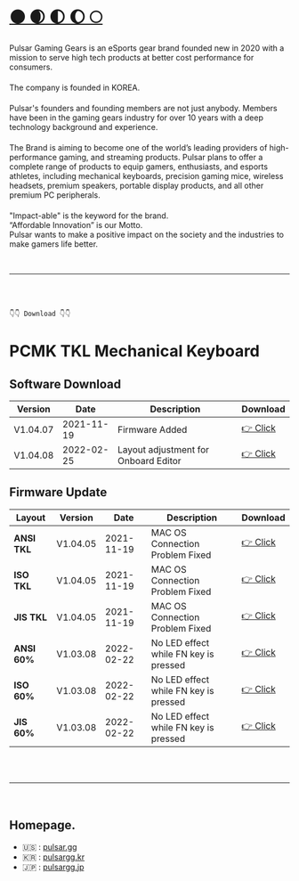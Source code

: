 # [🌑 🌒 🌓 🌔 🌕](https://www.pulsar.gg/pages/about)


Pulsar Gaming Gears is an eSports gear brand founded new in 2020 with a mission to serve high tech products at better cost performance for consumers.  
ㅤ    
The company is founded in KOREA.  
ㅤ  
Pulsar's founders and founding members are not just anybody. Members have been in the gaming gears industry for over 10 years with a deep technology background and experience.  
ㅤ  
The Brand is aiming to become one of the world’s leading providers of high-performance gaming, and streaming products. Pulsar plans to offer a complete range of products to equip gamers, enthusiasts, and esports athletes, including mechanical keyboards, precision gaming mice, wireless headsets, premium speakers, portable display products, and all other premium PC peripherals.  
ㅤ  
"Impact-able" is the keyword for the brand.  
“Affordable Innovation” is our Motto.  
Pulsar wants to make a positive impact on the society and the industries to make gamers life better.  

<br>

---
<br><br>

```
👇👇 Download 👇👇
```


# PCMK TKL Mechanical Keyboard

## Software Download

| Version | Date | Description  | Download |
| -------- | -------- | -------- | ------ |
| V1.04.07 | 2021-11-19     | Firmware Added | [👉 Click](https://aplusxgg.github.io/download/software/pcmk/tkl/V1.04.07/PulsarFusion_Installer_V1.04.07.exe) |
| V1.04.08 | 2022-02-25|Layout adjustment for Onboard Editor|[👉 Click](https://aplusxgg.github.io/download/software/pcmk/tkl/V1.04.08/PulsarFusion_Installer_V1.04.08.exe)|

## Firmware Update

| Layout | Version | Date | Description | Download |
| -------- | -------- | -------- | -------- | ------- |
| **ANSI TKL** | V1.04.05 | 2021-11-19 | MAC OS Connection Problem Fixed | [👉 Click](https://cdn.shopify.com/s/files/1/0455/0914/8840/files/GD088CKB_NUC01KBFL_K221CVRGB_V10507.exe?v=1637294713) |
| **ISO TKL** |V1.04.05|2021-11-19|MAC OS Connection Problem Fixed|[👉 Click](https://cdn.shopify.com/s/files/1/0455/0914/8840/files/GD133CKB_NUC01KBFL_K221UKCVRGB_V10503.exe?v=1637294737)|
|**JIS TKL**|V1.04.05|2021-11-19|MAC OS Connection Problem Fixed|[👉 Click](https://cdn.shopify.com/s/files/1/0455/0914/8840/files/GD134CKB_NUC01KBFL_K221JPCVRGB_V10503.exe?v=1637295159)|
|**ANSI 60%**|V1.03.08|2022-02-22|No LED effect while FN key is pressed|[👉 Click](https://cdn.shopify.com/s/files/1/0455/0914/8840/files/GD123CKB_M252KBFL_K225CVRGB_V10308.exe?v=1645514699)|
|**ISO 60%**|V1.03.08|2022-02-22|No LED effect while FN key is pressed|[👉 Click](https://cdn.shopify.com/s/files/1/0455/0914/8840/files/GD146CKB_M252KBFL_K225UKCVRGB_V10307.exe?v=1645514729)|
|**JIS 60%**|V1.03.08|2022-02-22|No LED effect while FN key is pressed|[👉 Click](https://cdn.shopify.com/s/files/1/0455/0914/8840/files/GD147CKB_M252KBFL_K225JPCVRGB_V10307.exe?v=1645514752)|

<br><br>

---
ㅤ   
## Homepage. 
- 🇺🇸 : [pulsar.gg](https://www.pulsar.gg/)     
- 🇰🇷 : [pulsargg.kr](https://pulsargg.kr/)     
- 🇯🇵 : [pulsargg.jp](https://pulsargg.jp )    
